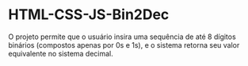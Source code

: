 # HTML-CSS-JS-Bin2Dec
O projeto permite que o usuário insira uma sequência de até 8 dígitos binários (compostos apenas por 0s e 1s), e o sistema retorna seu valor equivalente no sistema decimal.
